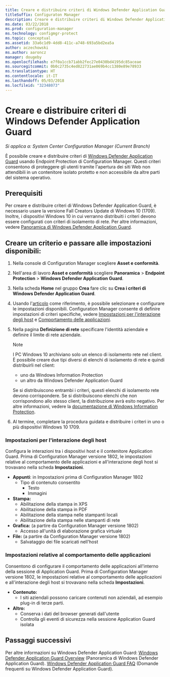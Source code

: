 ```yaml
---
title: Creare e distribuire criteri di Windows Defender Application Guard
titleSuffix: Configuraton Manager
description: Creare e distribuire criteri di Windows Defender Application Guard.
ms.date: 03/22/2018
ms.prod: configuration-manager
ms.technology: configmgr-protect
ms.topic: conceptual
ms.assetid: 33a6c1d9-4dd8-411c-a748-693a5bd2ea5a
author: aczechowski
ms.author: aaroncz
manager: dougeby
ms.openlocfilehash: e7f0a1ccb71abb2fec27e0430bd4195dc85aceae
ms.sourcegitcommit: 0b0c2735c4ed822731ae069b4cc1380e89e78933
ms.translationtype: HT
ms.contentlocale: it-IT
ms.lasthandoff: 05/03/2018
ms.locfileid: "32348073"
---
```

# <a name="create-and-deploy-windows-defender-application-guard-policy"></a>Creare e distribuire criteri di Windows Defender Application Guard 
*Si applica a: System Center Configuration Manager (Current Branch)*
<!-- 1351960 -->
È possibile creare e distribuire criteri di [Windows Defender Application Guard](https://docs.microsoft.com/windows/threat-protection/windows-defender-application-guard/wd-app-guard-overview) usando Endpoint Protection di Configuration Manager. Questi criteri consentono di proteggere gli utenti tramite l'apertura dei siti Web non attendibili in un contenitore isolato protetto e non accessibile da altre parti del sistema operativo.

## <a name="prerequisites"></a>Prerequisiti

Per creare e distribuire criteri di Windows Defender Application Guard, è necessario usare la versione Fall Creators Update di Windows 10 (1709). Inoltre, i dispositivi Windows 10 in cui verranno distribuiti i criteri devono essere configurati con criteri di isolamento di rete. Per altre informazioni, vedere [Panoramica di Windows Defender Application Guard](https://docs.microsoft.com/windows/threat-protection/windows-defender-application-guard/wd-app-guard-overview). 


## <a name="create-a-policy-and-to-browse-the-available-settings"></a>Creare un criterio e passare alle impostazioni disponibili:

1. Nella console di Configuration Manager scegliere **Asset e conformità**.
2. Nell'area di lavoro **Asset e conformità** scegliere **Panoramica** > **Endpoint Protection** > **Windows Defender Application Guard**.
3. Nella scheda **Home** nel gruppo **Crea** fare clic su **Crea i criteri di Windows Defender Application Guard**.
4. Usando l'[articolo](https://docs.microsoft.com/windows/security/threat-protection/windows-defender-application-guard/configure-wd-app-guard) come riferimento, è possibile selezionare e configurare le impostazioni disponibili. Configuration Manager consente di definire impostazioni di criteri specifiche, vedere [Impostazioni per l'interazione degli host](#BKMK_HIS) e [Comportamento delle applicazioni](#BKMK_AppB).
5. Nella pagina **Definizione di rete** specificare l'identità aziendale e definire il limite di rete aziendale.

    > [!NOTE]
    > I PC Windows 10 archiviano solo un elenco di isolamento rete nel client. È possibile creare due tipi diversi di elenchi di isolamento di rete e quindi distribuirli nel client:
    >
    >  - uno da Windows Information Protection
    >  - un altro da Windows Defender Application Guard
    >
    > Se si distribuiscono entrambi i criteri, questi elenchi di isolamento rete devono corrispondere. Se si distribuiscono elenchi che non corrispondono allo stesso client, la distribuzione avrà esito negativo. Per altre informazioni, vedere la [documentazione di Windows Information Protection](https://docs.microsoft.com/windows/threat-protection/windows-information-protection/create-wip-policy-using-sccm).
    > 
    > 

6. Al termine, completare la procedura guidata e distribuire i criteri in uno o più dispositivi Windows 10 1709.

### <a name="bkmk_HIS"></a> Impostazioni per l'interazione degli host
Configura le interazioni tra i dispositivi host e il contenitore Application Guard. Prima di Configuration Manager versione 1802, le impostazioni relative al comportamento delle applicazioni e all'interazione degli host si trovavano nella scheda **Impostazioni**.

- **Appunti**: in Impostazioni prima di Configuration Manager 1802
    - Tipo di contenuto consentito
        - Testo
        - Immagini
- **Stampa:**
    - Abilitazione della stampa in XPS
    - Abilitazione della stampa in PDF
    - Abilitazione della stampa nelle stampanti locali
    - Abilitazione della stampa nelle stampanti di rete
- **Grafica:** (a partire da Configuration Manager versione 1802)
    - Accesso all'unità di elaborazione grafica virtuale
- **File:** (a partire da Configuration Manager versione 1802)
    - Salvataggio dei file scaricati nell'host

### <a name="bkmk_ABS"></a> Impostazioni relative al comportamento delle applicazioni
Consentono di configurare il comportamento delle applicazioni all'interno della sessione di Application Guard. Prima di Configuration Manager versione 1802, le impostazioni relative al comportamento delle applicazioni e all'interazione degli host si trovavano nella scheda **Impostazioni**.

- **Contenuto:**
   - I siti aziendali possono caricare contenuti non aziendali, ad esempio plug-in di terze parti.
- **Altro:**
    - Conserva i dati del browser generati dall'utente
    - Controlla gli eventi di sicurezza nella sessione Application Guard isolata



## <a name="next-steps"></a>Passaggi successivi
Per altre informazioni su Windows Defender Application Guard: [Windows Defender Application Guard Overview](https://docs.microsoft.com/windows/security/threat-protection/windows-defender-application-guard/wd-app-guard-overview) (Panoramica di Windows Defender Application Guard).
[Windows Defender Application Guard FAQ](https://docs.microsoft.com/windows/security/threat-protection/windows-defender-application-guard/faq-wd-app-guard) (Domande frequenti su Windows Defender Application Guard).
